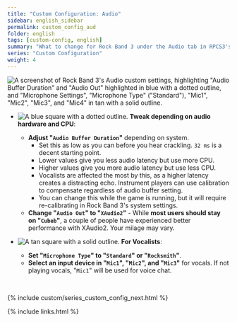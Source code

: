 ```yaml
---
title: "Custom Configuration: Audio"
sidebar: english_sidebar
permalink: custom_config_aud
folder: english
tags: [custom-config, english]
summary: "What to change for Rock Band 3 under the Audio tab in RPCS3's Custom Configuration."
series: "Custom Configuration"
weight: 4
---
```


![A screenshot of Rock Band 3's Audio custom settings, highlighting "Audio Buffer Duration" and "Audio Out" highlighted in blue with a dotted outline, and "Microphone Settings", "Microphone Type" ("Standard"), "Mic1", "Mic2", "Mic3", and "Mic4" in tan with a solid outline.](https://rb3pc.milohax.org/images/cust/audio.png "Audio")

* ![A blue square with a dotted outline.](https://rb3pc.milohax.org/images/cust/smallblue.png "Blue Square") **Tweak depending on audio hardware and CPU**: 
	* **Adjust "`Audio Buffer Duration`"** depending on system.
		* Set this as low as you can before you hear crackling. `32 ms` is a decent starting point.
		* Lower values give you less audio latency but use more CPU.
		* Higher values give you more audio latency but use less CPU.
		* Vocalists are affected the most by this, as a higher latency creates a distracting echo. Instrument players can use calibration to compensate regardless of audio buffer setting.
		* You can change this while the game is running, but it will require re-calibrating in Rock Band 3's system settings.
	* **Change "`Audio Out`" to "`XAudio2`"** - While **most users should stay on "`Cubeb`"**, a couple of people have experienced better performance with XAudio2. Your milage may vary.

* ![A tan square with a solid outline.](https://rb3pc.milohax.org/images/cust/smalltan.png "Tan Square") **For Vocalists**: 
	* **Set "`Microphone Type`" to "`Standard`" or "`Rocksmith`"**.
	* **Select an input device in "`Mic1`", "`Mic2`", and "`Mic3`"** for vocals. If not playing vocals, "`Mic1`" will be used for voice chat.

<br/>

{% include custom/series_custom_config_next.html %}

{% include links.html %}